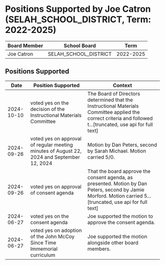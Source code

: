 # Positions Supported by Joe Catron (SELAH_SCHOOL_DISTRICT, Term: 2022-2025)

| Board Member | School Board | Term |
|--------------|--------------|------|
| Joe Catron | SELAH_SCHOOL_DISTRICT | 2022-2025 |

## Positions Supported

| Date       | Position Supported           | Context            |
|------------|------------------------------|--------------------|
| 2024-10-10 | voted yes on the decision of the Instructional Materials Committee | The Board of Directors determined that the Instructional Materials Committee applied the correct criteria and followed t...[truncated, use api for full text] |
| 2024-09-26 | voted yes on approval of regular meeting minutes of August 22, 2024 and September 12, 2024 | Motion by Dan Peters, second by Sarah Michael. Motion carried 5/0. |
| 2024-09-26 | voted yes on approval of consent agenda | That the board approve the consent agenda, as presented. Motion by Dan Peters, second by Jamie Morford. Motion carried 5...[truncated, use api for full text] |
| 2024-06-27 | voted yes on the consent agenda | Joe supported the motion to approve the consent agenda. |
| 2024-06-27 | voted yes on adoption of the John McCoy Since Time Immemorial curriculum | Joe supported the motion alongside other board members. |

